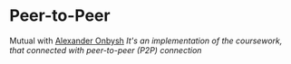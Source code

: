 # Peer-to-Peer
Mutual with [Alexander Onbysh](https://github.com/OnbyshAlex)
*It's an implementation of the coursework, that connected with peer-to-peer (P2P) connection*  

